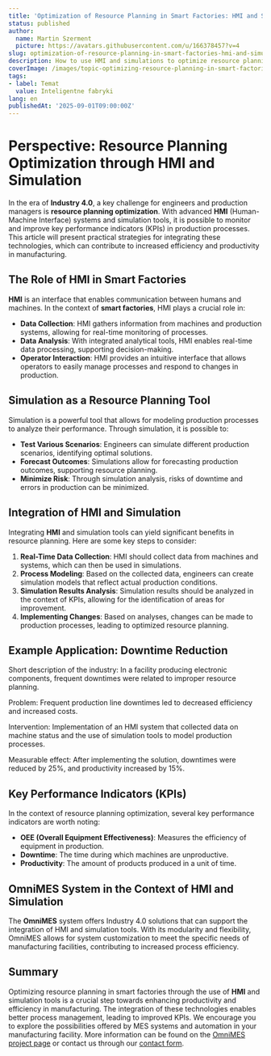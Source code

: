 ```yaml
---
title: 'Optimization of Resource Planning in Smart Factories: HMI and Simulation'
status: published
author:
  name: Martin Szerment
  picture: https://avatars.githubusercontent.com/u/166378457?v=4
slug: optimization-of-resource-planning-in-smart-factories-hmi-and-simulation
description: How to use HMI and simulations to optimize resource planning in smart factories and improve production KPIs.
coverImage: /images/topic-optimizing-resource-planning-in-smart-factories-leveraging-hmi-interfaces-and-simulation-for-enhanced-production-k.png
tags:
- label: Temat
  value: Inteligentne fabryki
lang: en
publishedAt: '2025-09-01T09:00:00Z'
---
```

# Perspective: Resource Planning Optimization through HMI and Simulation

In the era of **Industry 4.0**, a key challenge for engineers and production managers is **resource planning optimization**. With advanced **HMI** (Human-Machine Interface) systems and simulation tools, it is possible to monitor and improve key performance indicators (KPIs) in production processes. This article will present practical strategies for integrating these technologies, which can contribute to increased efficiency and productivity in manufacturing.

## The Role of HMI in Smart Factories

**HMI** is an interface that enables communication between humans and machines. In the context of **smart factories**, HMI plays a crucial role in:

- **Data Collection**: HMI gathers information from machines and production systems, allowing for real-time monitoring of processes.
- **Data Analysis**: With integrated analytical tools, HMI enables real-time data processing, supporting decision-making.
- **Operator Interaction**: HMI provides an intuitive interface that allows operators to easily manage processes and respond to changes in production.

## Simulation as a Resource Planning Tool

Simulation is a powerful tool that allows for modeling production processes to analyze their performance. Through simulation, it is possible to:

- **Test Various Scenarios**: Engineers can simulate different production scenarios, identifying optimal solutions.
- **Forecast Outcomes**: Simulations allow for forecasting production outcomes, supporting resource planning.
- **Minimize Risk**: Through simulation analysis, risks of downtime and errors in production can be minimized.

## Integration of HMI and Simulation

Integrating **HMI** and simulation tools can yield significant benefits in resource planning. Here are some key steps to consider:

1. **Real-Time Data Collection**: HMI should collect data from machines and systems, which can then be used in simulations.
2. **Process Modeling**: Based on the collected data, engineers can create simulation models that reflect actual production conditions.
3. **Simulation Results Analysis**: Simulation results should be analyzed in the context of KPIs, allowing for the identification of areas for improvement.
4. **Implementing Changes**: Based on analyses, changes can be made to production processes, leading to optimized resource planning.

## Example Application: Downtime Reduction

Short description of the industry: In a facility producing electronic components, frequent downtimes were related to improper resource planning.

Problem: Frequent production line downtimes led to decreased efficiency and increased costs.

Intervention: Implementation of an HMI system that collected data on machine status and the use of simulation tools to model production processes.

Measurable effect: After implementing the solution, downtimes were reduced by 25%, and productivity increased by 15%.

## Key Performance Indicators (KPIs)

In the context of resource planning optimization, several key performance indicators are worth noting:

- **OEE (Overall Equipment Effectiveness)**: Measures the efficiency of equipment in production.
- **Downtime**: The time during which machines are unproductive.
- **Productivity**: The amount of products produced in a unit of time.

## OmniMES System in the Context of HMI and Simulation

The **OmniMES** system offers Industry 4.0 solutions that can support the integration of HMI and simulation tools. With its modularity and flexibility, OmniMES allows for system customization to meet the specific needs of manufacturing facilities, contributing to increased process efficiency.

## Summary

Optimizing resource planning in smart factories through the use of **HMI** and simulation tools is a crucial step towards enhancing productivity and efficiency in manufacturing. The integration of these technologies enables better process management, leading to improved KPIs. We encourage you to explore the possibilities offered by MES systems and automation in your manufacturing facility. More information can be found on the [OmniMES project page](https://www.omnimes.com/en/project) or contact us through our [contact form](https://www.omnimes.com/en/contact).
